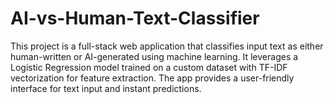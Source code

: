 # AI-vs-Human-Text-Classifier
This project is a full-stack web application that classifies input text as either human-written or AI-generated using machine learning. It leverages a Logistic Regression model trained on a custom dataset with TF-IDF vectorization for feature extraction. The app provides a user-friendly interface for text input and instant predictions.
